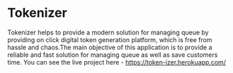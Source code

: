 # Tokenizer
Tokenizer helps to provide a modern solution for managing queue by providing on click digital token generation platform, which is free from hassle and chaos.The main objective of this application is to provide a reliable and fast solution for managing queue as well as save customers time.
You can see the live project here - https://token-izer.herokuapp.com/
